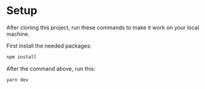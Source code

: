 # Setup

After cloning this project, run these commands to make it work on your local machine.

First install the needed packages:

```bash
npm install
```

After the command above, run this:

```bash
yarn dev
```
